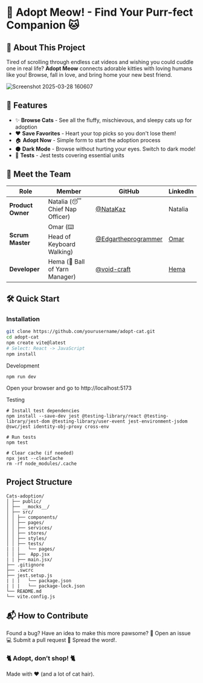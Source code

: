 # 🐾 Adopt Meow! - Find Your Purr-fect Companion 🐱

## 📜 About This Project
Tired of scrolling through endless cat videos and wishing you could cuddle one in real life? **Adopt Meow** connects adorable kitties with loving humans like you! Browse, fall in love, and bring home your new best friend.

![Screenshot 2025-03-28 160607](https://github.com/user-attachments/assets/4750880a-342a-40a3-b5da-2beccdab222b)

## 🚀 Features
- ✨ **Browse Cats** - See all the fluffy, mischievous, and sleepy cats up for adoption
- ❤️ **Save Favorites** - Heart your top picks so you don't lose them!
- 🏠 **Adopt Now** - Simple form to start the adoption process
- 🌑 **Dark Mode** - Browse without hurting your eyes. Switch to dark mode!
- 🧪 **Tests** - Jest tests covering essential units

## 👥 Meet the Team

| Role              | Member           | GitHub | LinkedIn |
|-------------------|------------------|--------|----------|
| **Product Owner** | Natalia (😴 Chief Nap Officer) | [@NataKaz](https://github.com/NataKaz) | Natalia |
| **Scrum Master**  | Omar (⌨️ Head of Keyboard Walking) | [@Edgartheprogrammer](https://github.com/Edgartheprogrammer) | [Omar](https://www.linkedin.com/in/edgar-omar-guti%C3%A9rrez-hern%C3%A1ndez) |
| **Developer**     | Hema (🧶 Ball of Yarn Manager) | [@void-craft](https://github.com/void-craft) | [Hema](https://linkedin.com/in/hemaps) |

## 🛠️ Quick Start

### Installation
```bash
git clone https://github.com/yourusername/adopt-cat.git
cd adopt-cat
npm create vite@latest
# Select: React -> JavaScript
npm install
```

Development
```
npm run dev
```
Open your browser and go to http://localhost:5173

Testing
```
# Install test dependencies
npm install --save-dev jest @testing-library/react @testing-library/jest-dom @testing-library/user-event jest-environment-jsdom @swc/jest identity-obj-proxy cross-env

# Run tests
npm test

# Clear cache (if needed)
npx jest --clearCache
rm -rf node_modules/.cache
```

## Project Structure
```
Cats-adoption/
│ ├── public/
│ ├── __mocks__/
│ ├── src/
│ │ ├── components/
│ │ ├── pages/
│ │ ├── services/
│ │ ├── stores/
│ │ ├── styles/
│ │ ├── tests/
| | |   └── pages/
│ │ ├──  App.jsx
| | ├── main.jsx/
├── .gitignore
├── .swcrc
├── jest.setup.js
| | |   └── package.json
| | |   └── package-lock.json
└── README.md
└── vite.config.js
```

## 📬 How to Contribute
Found a bug? Have an idea to make this more pawsome?
🐛 Open an issue
💻 Submit a pull request
📢 Spread the word!.

### 🐈 Adopt, don’t shop! 🐈

Made with ❤️ (and a lot of cat hair).
